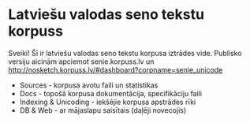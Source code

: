 # Latviešu valodas seno tekstu korpuss

Sveiki! Šī ir latviešu valodas seno tekstu korpusa iztrādes vide. Publisko versiju aicinām apciemot senie.korpuss.lv un http://nosketch.korpuss.lv/#dashboard?corpname=senie_unicode


- Sources - korpusa avotu faili un statistikas
- Docs - topošā korpusa dokumentācija, specifikāciju faili
- Indexing & Unicoding - iekšējie korpusa apstrādes rīki
- DB & Web - ar mājaslapu saisītais (daļēji novecojis)
